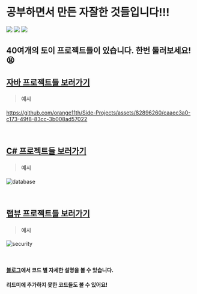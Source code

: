# 공부하면서 만든 자잘한 것들입니다!!!

<img src="https://img.shields.io/badge/java-4479A1?style=for-the-badge&logo=java&logoColor=white"> <img src="https://img.shields.io/badge/csharp-512BD4?style=for-the-badge&logo=csharp&logoColor=white"> 
<img src="https://img.shields.io/badge/labview-FFDB00?style=for-the-badge&logo=labview&logoColor=white"> 

## 40여개의 토이 프로젝트들이 있습니다. 한번 둘러보세요! :tired_face:

## [자바 프로젝트들 보러가기](https://github.com/orange11th/Side-Projects/tree/main/JAVA)
> #### 예시
https://github.com/orange11th/Side-Projects/assets/82896260/caaec3a0-c173-49f8-83cc-3b008ad57022

</br>

## [C# 프로젝트들 보러가기](https://github.com/orange11th/Side-Projects/tree/main/C%23)
> #### 예시
![database](https://github.com/orange11th/Side-Projects/assets/82896260/051c0ae5-390d-4aa8-9388-f4253a92b74d)

</br>

## [랩뷰 프로젝트들 보러가기](https://github.com/orange11th/Side-Projects/tree/main/LabVIEW)
> #### 예시
![security](https://github.com/orange11th/Side-Projects/assets/82896260/afa498b1-6cb9-48ab-8e93-aae8872e9b4a)

</br>

#### [블로그](https://ggaebap.tistory.com)에서 코드 별 자세한 설명을 볼 수 있습니다.
#### 리드미에 추가하지 못한 코드들도 볼 수 있어요!
